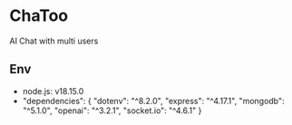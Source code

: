 # ChaToo
AI Chat with multi users


## Env
- node.js: v18.15.0
-  "dependencies": {
    "dotenv": "^8.2.0",
    "express": "^4.17.1",
    "mongodb": "^5.1.0",
    "openai": "^3.2.1",
    "socket.io": "^4.6.1"
  }